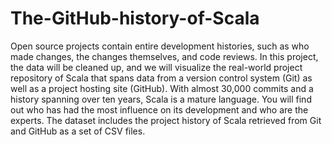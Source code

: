 # The-GitHub-history-of-Scala

Open source projects contain entire development histories, such as who made changes, the changes themselves, and code reviews. In this project, the data will be cleaned up, and we will visualize the real-world project repository of Scala that spans data from a version control system (Git) as well as a project hosting site (GitHub). With almost 30,000 commits and a history spanning over ten years, Scala is a mature language. You will find out who has had the most influence on its development and who are the experts.  The dataset includes the project history of Scala retrieved from Git and GitHub as a set of CSV files.
